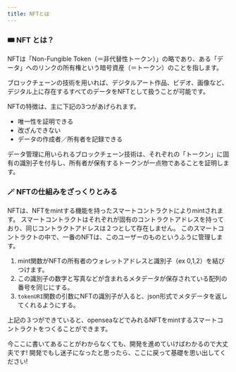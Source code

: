 ```yaml
---
title: NFTとは
---
```

### 🎟 NFT とは？

NFTは「Non-Fungible Token（＝非代替性トークン）」の略であり、ある「データ」へのリンクの所有権という暗号資産（＝トークン）のことを指します。

ブロックチェーンの技術を用いれば、デジタルアート作品、ビデオ、画像など、デジタル上に存在するすべてのデータをNFTとして扱うことが可能です。

NFTの特徴は、主に下記の3つがあげられます。

- 唯一性を証明できる
- 改ざんできない
- データの作成者／所有者を記録できる

データ管理に用いられるブロックチェーン技術は、それぞれの「トークン」に固有の識別子を付与し、所有者が保有するトークンが一点物であることを証明します。

### 🪄 NFTの仕組みをざっくりとみる

NFTは、NFTをmintする機能を持ったスマートコントラクトによりmintされます。
スマートコントラクトはそれぞれが固有のコントラクトアドレスを持っており、同じコントラクトアドレスは２つとして存在しません。
このスマートコントラクトの中で、一番のNFTは、このユーザーのものというふうに管理します。

1. mint関数がNFTの所有者のウォレットアドレスと識別子（ex 0,1,2）を結びつけます。
2. この識別子の数字と写真などが含まれるメタデータが保存されている配列の番号を同じにする。
3. `tokenURI`関数の引数にNFTの識別子が入ると、json形式でメタデータを返してくれるようにする。

上記の３つができていると、openseaなどでみれるNFTをmintするスマートコントラクトをつくることができます。

今ここに書いてあることがわからなくても、開発を進めていけばわかるので大丈夫です!
開発でもし迷子になったと思ったら、ここに戻って基礎を思い出してください!

